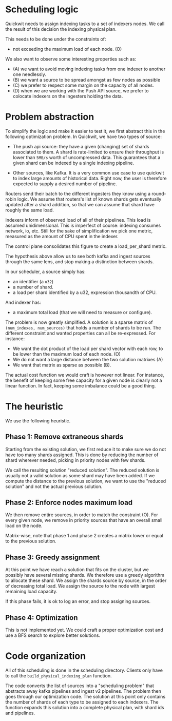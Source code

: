 # Scheduling logic

Quickwit needs to assign indexing tasks to a set of indexers nodes.
We call the result of this decision the indexing physical plan.

This needs to be done under the constraints of:
- not exceeding the maximum load of each node. (O)

We also want to observe some interesting properties such as:
- (A) we want to avoid moving indexing tasks from one indexer to another one needlessly.
- (B) we want a source to be spread amongst as few nodes as possible
- (C) we prefer to respect some margin on the capacity of all nodes.
- (D) when we are working with the Push API source, we prefer to colocate indexers on
  the ingesters holding the data.

# Problem abstraction

To simplify the logic and make it easier to test it, we first abstract this in the following
optimization problem. In Quickwit, we have two types of source:

- The push api source: they have a given (changing) set of shards associated to them.
  A shard is rate-limited to ensure their throughput is lower than `5MB/s` worth of
  uncompressed data. This guarantees that a given shard can be indexed by a
  single indexing pipeline.

- Other sources, like Kafka. It is a very common use case to use quickwit to index large
  amounts of historical data. Right now, the user is therefore expected to supply a desired
  number of pipeline.

Routers send their batch to the different ingesters they know using a round-robin logic.
We assume that routers's list of known shards gets eventually updated after a shard addition, so that
we can assume that shard have roughly the same load.

Indexers inform of observed load of all of their pipelines. 
This load is assumed unidimensional. This is imperfect of course: indexing consumes network, io, etc.
Still for the sake of simplification we pick one metric, measured as the amount of CPU spent
in the indexer. 

The control plane consolidates this figure to create a load_per_shard metric.

The hypothesis above allow us to see both kafka and ingest sources through the same lens, and stop 
making a distinction between shards.

In our scheduler, a source simply has:
- an identifier (a `u32`)
- a number of shard.
- a load per shard identified by a u32, expression thousandth of CPU.

And indexer has:
- a maximum total load (that we will need to measure or configure).

The problem is now greatly simplified.
A solution is a sparse matrix of `(num_indexes, num_sources)` that holds a number of shards to be run.
The different constraint and wanted properties can all be re-expressed. For instance:
- We want the dot product of the load per shard vector with each row, to be lower than the maximum load
  of each node. (O)
- We do not want a large distance between the two solution matrixes (A)
- We want that matrix as sparse as possible (B).

The actual cost function we would craft is however not linear. For instance, the benefit of keeping
some free capacity for a given node is clearly not a linear function. In fact, keeping some imbalance
could be a good thing.

# The heuristic

We use the following heuristic.

## Phase 1: Remove extraneous shards

Starting from the existing solution, we first reduce it to make sure we do not have too many shards assigned.
This is done by reducing the number of shard wherever needed, picking in priority nodes with few shards.

We call the resulting solution "reduced solution". The reduced solution is usually not a valid solution as some shard may have been added.
If we compute the distance to the previous solution, we want to use the "reduced solution" and not the actual previous solution.

## Phase 2: Enforce nodes maximum load

We then remove entire sources, in order to match the constraint (O).
For every given node, we remove in priority sources that have an overall small load on the node.

Matrix-wise, note that phase 1 and phase 2 creates a matrix lower or equal to the previous solution.

## Phase 3: Greedy assignment

At this point we have reach a solution that fits on the cluster, but we possibly have several missing shards.
We therefore use a greedy algorithm to allocate these shard. We assign the shards source by source, in the order of decreasing total load.
We assign the source to the node with largest remaining load capacity.

If this phase fails, it is ok to log an error, and stop assigning sources.

## Phase 4: Optimization

This is not implemented yet. We could craft a proper optimization cost and use a BFS search to explore
better solutions.


# Code organization

All of this scheduling is done in the scheduling directory.
Clients only have to call the `build_physical_indexing_plan` function.

The code converts the list of sources into a "scheduling problem" that abstracts away kafka pipelines and ingest v2 pipelines.
The problem then goes through our optimization code.
The solution at this point only contains the number of shards of each type to be assigned to each indexers.
The function expands this solution into a complete physical plan, with shard ids and pipelines.
